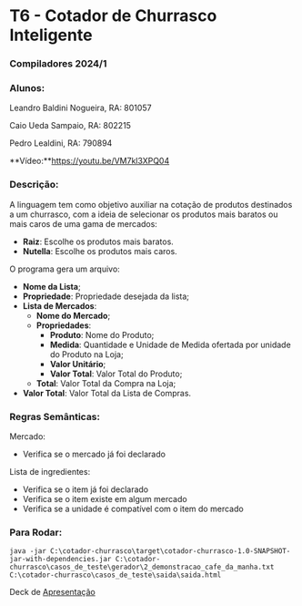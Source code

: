 # T6 - Cotador de Churrasco Inteligente
### Compiladores 2024/1
### Alunos:
Leandro Baldini Nogueira, RA: 801057

Caio Ueda Sampaio, RA: 802215

Pedro Lealdini, RA: 790894

**Vídeo:**https://youtu.be/VM7kl3XPQ04

### Descrição:
A linguagem tem como objetivo auxiliar na cotação de produtos destinados a um churrasco, com a ideia de selecionar os produtos mais baratos ou mais caros de uma gama de mercados:
- **Raiz**: Escolhe os produtos mais baratos.
- **Nutella**: Escolhe os produtos mais caros.

O programa gera um arquivo:
- **Nome da Lista**;
- **Propriedade**: Propriedade desejada da lista;
- **Lista de Mercados**:
  - **Nome do Mercado**;
  - **Propriedades**:
    - **Produto**: Nome do Produto;
    - **Medida**: Quantidade e Unidade de Medida ofertada por unidade do Produto na Loja;
    - **Valor Unitário**;
    - **Valor Total**: Valor Total do Produto;
  - **Total**: Valor Total da Compra na Loja;
- **Valor Total**: Valor Total da Lista de Compras.

### Regras Semânticas:
Mercado:
- Verifica se o mercado já foi declarado


Lista de ingredientes:
- Verifica se o item já foi declarado
- Verifica se o item existe em algum mercado
- Verifica se a unidade é compatível com o item do mercado

### Para Rodar:
```
java -jar C:\cotador-churrasco\target\cotador-churrasco-1.0-SNAPSHOT-jar-with-dependencies.jar C:\cotador-churrasco\casos_de_teste\gerador\2_demonstracao_cafe_da_manha.txt C:\cotador-churrasco\casos_de_teste\saida\saida.html
```

Deck de [Apresentação](https://www.canva.com/design/DAGQTU-0NtA/yCmPKApe_ET6tRb_7cgFug/edit?utm_content=DAGQTU-0NtA&utm_campaign=designshare&utm_medium=link2&utm_source=sharebutton)
